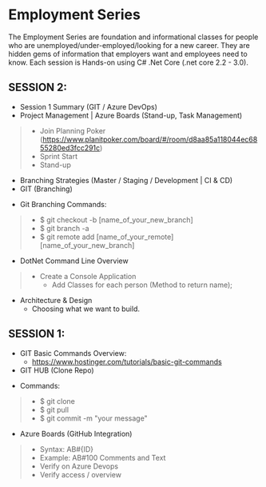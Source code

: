 # Employment Series

The Employment Series are foundation and informational classes for people who are unemployed/under-employed/looking for a new career. They are hidden gems of information that employers want and employees need to know. Each session is Hands-on using C# .Net Core (.net core 2.2 - 3.0). 

## SESSION 2:
- Session 1 Summary (GIT / Azure DevOps) 
- Project Management | Azure Boards (Stand-up, Task Management)
> * Join Planning Poker (https://www.planitpoker.com/board/#/room/d8aa85a118044ec6855280ed3fcc291c)
> * Sprint Start
> * Stand-up 
- Branching Strategies (Master / Staging / Development | CI & CD)
- GIT (Branching)
* Git Branching Commands:
> * $ git checkout -b [name_of_your_new_branch]
> * $ git branch -a
> * $ git remote add [name_of_your_remote] [name_of_your_new_branch]
- DotNet Command Line Overview
> * Create a Console Application
>   * Add Classes for each person (Method to return name);

- Architecture & Design
    - Choosing what we want to build.

## SESSION 1:
- GIT Basic Commands Overview:
    - https://www.hostinger.com/tutorials/basic-git-commands
- GIT HUB (Clone Repo)
* Commands:
> * $ git clone 
> * $ git pull
> * $ git commit -m "your message"

- Azure Boards (GitHub Integration)
> * Syntax: AB#{ID}
> * Example: AB#100 Comments and Text 
> * Verify on Azure Devops
> * Verify access / overview 

